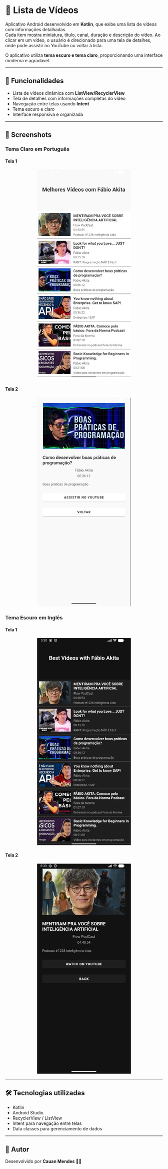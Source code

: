 # 🎥 Lista de Vídeos

Aplicativo Android desenvolvido em **Kotlin**, que exibe uma lista de vídeos com informações detalhadas.  
Cada item mostra miniatura, título, canal, duração e descrição do vídeo. Ao clicar em um vídeo, o usuário é direcionado para uma tela de detalhes, onde pode assistir no YouTube ou voltar à lista.

O aplicativo utiliza **tema escuro e tema claro**, proporcionando uma interface moderna e agradável.

---

## 🧩 Funcionalidades
- Lista de vídeos dinâmica com **ListView/RecyclerView**  
- Tela de detalhes com informações completas do vídeo  
- Navegação entre telas usando **Intent**  
- Tema escuro e claro  
- Interface responsiva e organizada

---

## 📱 Screenshots

### Tema Claro em Português

#### Tela 1

<p align="center">
  <img src="Tela1Branco.png" width="300" alt="Tela Principal Tema Claro">
</p>

#### Tela 2

<p align="center">
  <img src="Tela2Branco.png" width="300" alt="Tela Detalhes Tema Claro">
</p>

### Tema Escuro em Inglês

#### Tela 1

<p align="center">
  <img src="Tela1Black.png" width="300" alt="Tela Principal Tema Escuro">
</p>

#### Tela 2

<p align="center">
  <img src="Tela2Black.png" width="300" alt="Tela Detalhes Tema Escuro">
</p>

---

## 🛠️ Tecnologias utilizadas
- Kotlin  
- Android Studio  
- RecyclerView / ListView  
- Intent para navegação entre telas  
- Data classes para gerenciamento de dados  

---

## 📖 Autor
Desenvolvido por **Cauan Mendes** 👨‍💻
